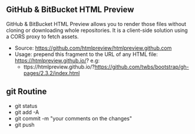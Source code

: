 ## GitHub & BitBucket HTML Preview

GitHub & BitBucket HTML Preview allows you to render those files without cloning or downloading whole repositories. It is a client-side solution using a CORS proxy to fetch assets.


  - Source: https://github.com/htmlpreview/htmlpreview.github.com
  - Usage: prepend this fragment to the URL of any HTML file: https://htmlpreview.github.io/? e.g:
    - ttps://htmlpreview.github.io/?https://github.com/twbs/bootstrap/gh-pages/2.3.2/index.html


## git Routine

- git status
- git add -A
- git commit -m "your comments on the changes"
- git push
